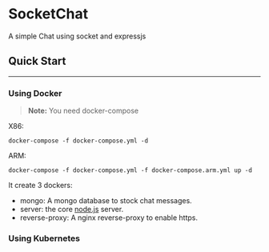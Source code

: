 # SocketChat

A simple Chat using socket and expressjs

## Quick Start

-------------

### Using Docker

> **Note:** You need docker-compose

X86:

```console
docker-compose -f docker-compose.yml -d
```

ARM:

```console
docker-compose -f docker-compose.yml -f docker-compose.arm.yml up -d
```

It create 3 dockers:

- mongo: A mongo database to stock chat messages.
- server: the core [node.js](https://www.nodejs.org) server.
- reverse-proxy: A nginx reverse-proxy to enable https.

### Using Kubernetes
